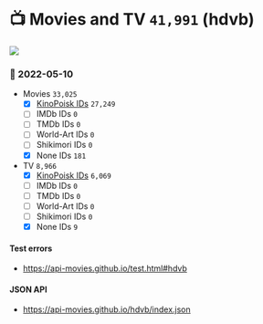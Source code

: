 # :tv: Movies and TV `41,991` (hdvb)

<a href="https://API-Movies.github.io"><img src="https://API-Movies.github.io/banner.png?cache"></a>

### :date: 2022-05-10
- Movies `33,025`
  - [x] <a href="https://API-Movies.github.io/hdvb/movie_kinopoisk_ids.json">KinoPoisk IDs</a> `27,249`
  - [ ] IMDb IDs `0`
  - [ ] TMDb IDs `0`
  - [ ] World-Art IDs `0`
  - [ ] Shikimori IDs `0`
  - [x] None IDs `181`
- TV `8,966`
  - [x] <a href="https://API-Movies.github.io/hdvb/tv_kinopoisk_ids.json">KinoPoisk IDs</a> `6,069`
  - [ ] IMDb IDs `0`
  - [ ] TMDb IDs `0`
  - [ ] World-Art IDs `0`
  - [ ] Shikimori IDs `0`
  - [x] None IDs `9`
#### Test errors
- <a href='https://api-movies.github.io/test.html#hdvb'>https://api-movies.github.io/test.html#hdvb</a>
#### JSON API
- <a href='https://api-movies.github.io/hdvb/index.json'>https://api-movies.github.io/hdvb/index.json</a>
